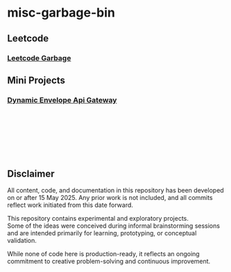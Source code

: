 # misc-garbage-bin

## Leetcode
### [Leetcode Garbage](<leetcode/leetcode.md>)

## Mini Projects
### [Dynamic Envelope Api Gateway](<vault/Dynamic Envelope Api Gateway.md>)
<br><br> 
<br><br> 
<br><br> 
## Disclaimer

All content, code, and documentation in this repository has been developed on or after 15 May 2025.
Any prior work is not included, and all commits reflect work initiated from this date forward.

This repository contains experimental and exploratory projects.  
Some of the ideas were conceived during informal brainstorming sessions  
and are intended primarily for learning, prototyping, or conceptual validation.  

While none of code here is production-ready, it reflects an ongoing  
commitment to creative problem-solving and continuous improvement.
